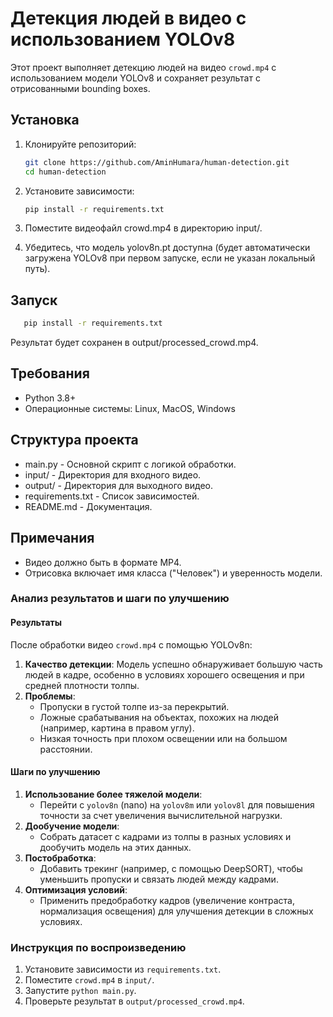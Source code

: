 # Детекция людей в видео с использованием YOLOv8

Этот проект выполняет детекцию людей на видео `crowd.mp4` с использованием модели YOLOv8 и сохраняет результат с отрисованными bounding boxes.

## Установка

1. Клонируйте репозиторий:
   ```bash
   git clone https://github.com/AminHumara/human-detection.git
   cd human-detection
   ```

2. Установите зависимости:
   ```bash
   pip install -r requirements.txt
   ```

3. Поместите видеофайл crowd.mp4 в директорию input/.

4. Убедитесь, что модель yolov8n.pt доступна (будет автоматически загружена YOLOv8 при первом запуске, если не указан локальный путь).

## Запуск

```bash
   pip install -r requirements.txt
   ```
Результат будет сохранен в output/processed_crowd.mp4.

## Требования

* Python 3.8+
* Операционные системы: Linux, MacOS, Windows

## Структура проекта  
* main.py - Основной скрипт с логикой обработки.
* input/ - Директория для входного видео.
* output/ - Директория для выходного видео.
* requirements.txt - Список зависимостей.
* README.md - Документация.

## Примечания 
* Видео должно быть в формате MP4.
* Отрисовка включает имя класса ("Человек") и уверенность модели.

  
### Анализ результатов и шаги по улучшению

#### Результаты
После обработки видео `crowd.mp4` с помощью YOLOv8n:
1. **Качество детекции**: Модель успешно обнаруживает большую часть людей в кадре, особенно в условиях хорошего освещения и при средней плотности толпы.
2. **Проблемы**:
   - Пропуски в густой толпе из-за перекрытий.
   - Ложные срабатывания на объектах, похожих на людей (например, картина в правом углу).
   - Низкая точность при плохом освещении или на большом расстоянии.

#### Шаги по улучшению
1. **Использование более тяжелой модели**:
   - Перейти с `yolov8n` (nano) на `yolov8m` или `yolov8l` для повышения точности за счет увеличения вычислительной нагрузки.
2. **Дообучение модели**:
   - Собрать датасет с кадрами из толпы в разных условиях и дообучить модель на этих данных.
3. **Постобработка**:
   - Добавить трекинг (например, с помощью DeepSORT), чтобы уменьшить пропуски и связать людей между кадрами.
4. **Оптимизация условий**:
   - Применить предобработку кадров (увеличение контраста, нормализация освещения) для улучшения детекции в сложных условиях.

### Инструкция по воспроизведению
1. Установите зависимости из `requirements.txt`.
2. Поместите `crowd.mp4` в `input/`.
3. Запустите `python main.py`.
4. Проверьте результат в `output/processed_crowd.mp4`.
